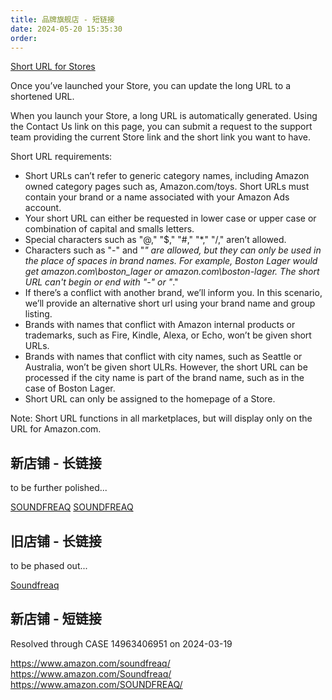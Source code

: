 ```yaml
---
title: 品牌旗舰店 - 短链接
date: 2024-05-20 15:35:30
order: 
---
```


[Short URL for Stores](https://advertising.amazon.com/help/GW3CES543L22Y9EA)

Once you’ve launched your Store, you can update the long URL to a shortened URL.

When you launch your Store, a long URL is automatically generated. Using the Contact Us link on this page, you can submit a request to the support team providing the current Store link and the short link you want to have.

Short URL requirements:

- Short URLs can’t refer to generic category names, including Amazon owned category pages such as, Amazon.com/toys. Short URLs must contain your brand or a name associated with your Amazon Ads account.
- Your short URL can either be requested in lower case or upper case or combination of capital and smalls letters.
- Special characters such as "@," "$," "#," "*," "/," aren’t allowed.
- Characters such as "-" and "_" are allowed, but they can only be used in the place of spaces in brand names. For example, Boston Lager would get amazon.com\boston_lager or amazon.com\boston-lager. The short URL can't begin or end with "-" or "_."
- If there’s a conflict with another brand, we’ll inform you. In this scenario, we’ll provide an alternative short url using your brand name and group listing.
- Brands with names that conflict with Amazon internal products or trademarks, such as Fire, Kindle, Alexa, or Echo, won’t be given short URLs.
- Brands with names that conflict with city names, such as Seattle or Australia, won’t be given short ULRs. However, the short URL can be processed if the city name is part of the brand name, such as in the case of Boston Lager.
- Short URL can only be assigned to the homepage of a Store.

Note: Short URL functions in all marketplaces, but will display only on the URL for Amazon.com.

## 新店铺 - 长链接

to be further polished...

[SOUNDFREAQ](https://www.amazon.com/stores/page/FE18C78B-18B6-464A-8F57-31797167B505)
[SOUNDFREAQ](https://www.amazon.com/stores/SOUNDFREAQ/page/FE18C78B-18B6-464A-8F57-31797167B505)

## 旧店铺 - 长链接

to be phased out...

[Soundfreaq](https://www.amazon.com/stores/Soundfreaq/page/05F51731-A886-44C5-9D60-7983ADD84EA2)

## 新店铺 - 短链接

Resolved through CASE 14963406951 on 2024-03-19

<https://www.amazon.com/soundfreaq/>  
<https://www.amazon.com/Soundfreaq/>  
<https://www.amazon.com/SOUNDFREAQ/>  
